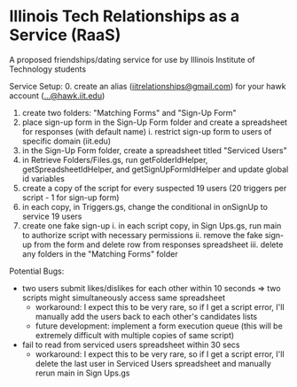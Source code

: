 # Illinois Tech Relationships as a Service (RaaS)
A proposed friendships/dating service for use by Illinois Institute of Technology students

Service Setup:
0. create an alias (iitrelationships@gmail.com) for your hawk account (...@hawk.iit.edu)
1. create two folders: "Matching Forms" and "Sign-Up Form"
2. place sign-up form in the Sign-Up Form folder and create a spreadsheet for responses (with default name)
  i. restrict sign-up form to users of specific domain (iit.edu)
3. in the Sign-Up Form folder, create a spreadsheet titled "Serviced Users"
4. in Retrieve Folders/Files.gs, run getFolderIdHelper, getSpreadsheetIdHelper, and getSignUpFormIdHelper and update global id variables
5. create a copy of the script for every suspected 19 users (20 triggers per script - 1 for sign-up form)
6. in each copy, in Triggers.gs, change the conditional in onSignUp to service 19 users
7. create one fake sign-up
  i. in each script copy, in Sign Ups.gs, run main to authorize script with necessary permissions
  ii. remove the fake sign-up from the form and delete row from responses spreadsheet
  iii. delete any folders in the "Matching Forms" folder

Potential Bugs:
* two users submit likes/dislikes for each other within 10 seconds => two scripts might simultaneously access same spreadsheet
  * workaround: I expect this to be very rare, so if I get a script error, I'll manually add the users back to each other's candidates lists
  * future development: implement a form execution queue (this will be extremely difficult with multiple copies of same script)
* fail to read from serviced users spreadsheet within 30 secs
  * workaround: I expect this to be very rare, so if I get a script error, I'll delete the last user in Serviced Users spreadsheet
and manually rerun main in Sign Ups.gs
